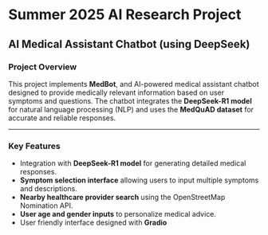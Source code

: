 # Summer 2025 AI Research Project
## AI Medical Assistant Chatbot (using DeepSeek)

### **Project Overview**
This project implements **MedBot**, and AI-powered medical assistant chatbot designed to provide medically relevant information based on user symptoms and questions. The chatbot integrates the **DeepSeek-R1 model** for natural language processing (NLP) and uses the **MedQuAD dataset** for accurate and reliable responses.

---

###  Key Features
- Integration with **DeepSeek-R1 model** for generating detailed medical responses.
- **Symptom selection interface** allowing users to input multiple symptoms and descriptions.
- **Nearby healthcare provider search** using the OpenStreetMap Nomination API.
- **User age and gender inputs** to personalize medical advice.
- User friendly interface designed with **Gradio**
